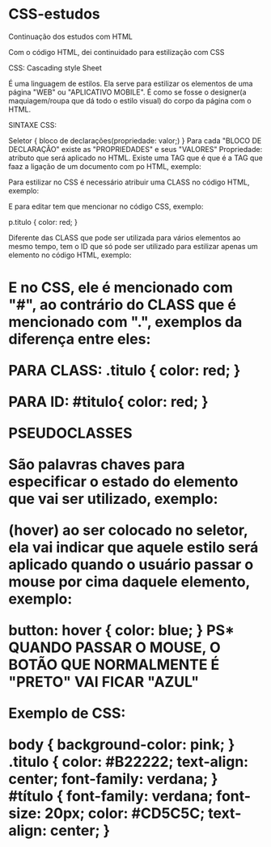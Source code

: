 # CSS-estudos
Continuação dos estudos com HTML

Com o código HTML, dei continuidado para estilização com CSS

CSS: Cascading style Sheet

É uma linguagem de estilos.
Ela serve para estilizar os elementos de uma página "WEB" ou "APLICATIVO MOBILE".
É como se fosse o designer(a maquiagem/roupa que dá todo o estilo visual) do corpo da página com o HTML.

SINTAXE CSS:

Seletor { 
bloco de declarações(propriedade: valor;)
}
Para cada "BLOCO DE DECLARAÇÂO" existe as "PROPRIEDADES" e seus "VALORES"
Propriedade: atributo que será aplicado no HTML. Existe uma TAG que é que é a TAG <link> que faaz a ligação de um documento com po HTML, exemplo:


<head>
<link rel="stylesheet" href="minhapagina.css">
</head>

Para estilizar no CSS é necessário atribuir uma CLASS no código HTML, exemplo:

<p class="titulo">

E para editar tem que mencionar no código CSS, exemplo:

p.titulo {
color: red;
}

Diferente das CLASS que pode ser utilizada para vários elementos ao mesmo tempo, tem o ID que só pode ser utilizado para estilizar apenas um elemento no código HTML, exemplo:

<h1 id="titulo">
 E no CSS, ele é mencionado com "#", ao contrário do CLASS que é mencionado com ".", exemplos da diferença entre eles:
 
 PARA CLASS:
 .titulo {
 color: red;
 }
 
 PARA ID:
 #titulo{ 
 color: red;
 }
 
 
 PSEUDOCLASSES
 
 São palavras chaves para especificar o estado do elemento que vai ser utilizado, exemplo:
 
 (hover)
ao ser colocado no seletor, ela vai indicar que aquele estilo será aplicado quando o usuário passar o mouse por cima daquele elemento, exemplo:

button: hover {
color: blue;
}
PS* QUANDO PASSAR O MOUSE, O BOTÃO QUE NORMALMENTE É "PRETO" VAI FICAR "AZUL"

Exemplo de CSS:

body {
background-color: pink;
}
.titulo {
color: #B22222;
text-align: center;
font-family: verdana;
}
#título {
font-family: verdana;
font-size: 20px;
color: #CD5C5C;
text-align: center;
}
